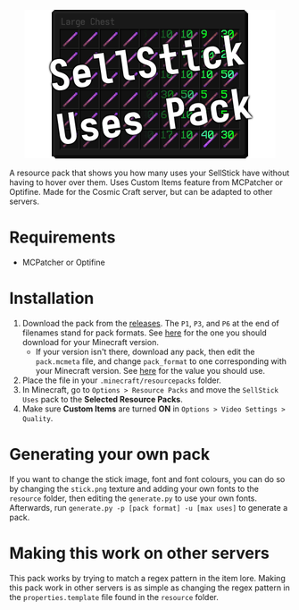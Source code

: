 <p align="center">
  <img src="uses.png" alt="SellStick Uses Pack"/>
</p>

A resource pack that shows you how many uses your SellStick have without having to hover over them. Uses Custom Items feature from MCPatcher or Optifine. Made for the Cosmic Craft server, but can be adapted to other servers.

# Requirements
- MCPatcher or Optifine

# Installation
1. Download the pack from the [releases](https://github.com/aembur/sellstick-uses-pack/releases). The `P1`, `P3`, and `P6`  at the end of filenames stand for pack formats. See [here](https://minecraft.fandom.com/wiki/Pack_format) for the one you should download for your Minecraft version.
	- If your version isn't there, download any pack, then edit the `pack.mcmeta` file, and change `pack_format` to one corresponding with your Minecraft version. See [here](https://minecraft.fandom.com/wiki/Pack_format) for the value you should use.
2. Place the file in your `.minecraft/resourcepacks` folder.
3. In Minecraft, go to `Options > Resource Packs` and move the `SellStick Uses` pack to the **Selected Resource Packs**.
4. Make sure **Custom Items** are turned **ON** in `Options > Video Settings > Quality`.

# Generating your own pack
If you want to change the stick image, font and font colours, you can do so by changing the `stick.png` texture and adding your own fonts to the `resource` folder, then editing the `generate.py` to use your own fonts.
Afterwards, run `generate.py -p [pack format] -u [max uses]` to generate a pack.

# Making this work on other servers
This pack works by trying to match a regex pattern in the item lore. Making this pack work in other servers is as simple as changing the regex pattern in the `properties.template` file found in the `resource` folder.

